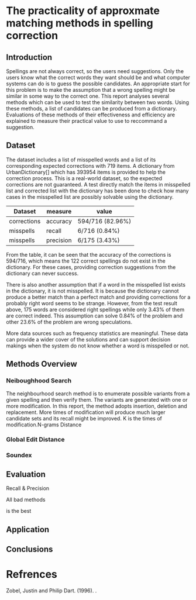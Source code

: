 # The practicality of approxmate matching methods in spelling correction

## Introduction

Spellings are not always correct, so the users need suggestions. Only the users know what the correct words they want should be and what computer systems can do is to guess the possible candidates. An appropriate start for this problem is to make the assumption that a wrong spelling might be similar in some way to the correct one. This report analyses several methods which can be used to test the similarity between two words. Using these methods, a list of candidates can be produced from a dictionary. Evaluations of these methods of their effectiveness and efficiency are explained to measure their practical value to use to reccommand a suggestion.

## Dataset

The dataset includes a list of misspelled words and a list of its corresponding expected corrections with 719 items. A dictionary from UrbanDictionary[] which has 393954 items is provided to help the correction process. This is a real-world dataset, so the expected corrections are not guaranteed. A test directly match the items in misspelled list and corrected list with the dictionary has been done to check how many cases in the misspelled list are possibly solvable using the dictionary. 

| Dataset     | measure   | value            |
| ----------- | --------- | ---------------- |
| corrections | accuracy  | 594/716 (82.96%) |
| misspells   | recall    | 6/716 (0.84%)    |
| misspells   | precision | 6/175 (3.43%)    |

From the table, it can be seen that the accuracy of the corrections is 594/716, which means the 122 correct spellings do not exist in the dictionary. For these cases, providing correction suggestions from the dictionary can never success. 

There is also another assumption that if a word in the misspelled list exists in the dictionary, it is not misspelled. It is because the dictionary cannot produce a better match than a perfect match and providing corrections for a probably right word seems to be strange. However, from the test result above, 175 words are considered right spellings while only 3.43% of them are correct indeed. This assumption can solve 0.84% of the problem and other 23.6% of the problem are wrong speculations.

More data sources such as frequency statistics are meaningful. These data can provide a wider cover of the solutions and can support decision makings when the system do not know whether a word is misspelled or not. 

## Methods Overview

### Neiboughhood Search

The neighbourhood search method is to enumerate possible variants from a given spelling and then verify them. The variants are generated with one or more modification. In this report, the method adopts insertion, deletion and replacement. More times of modification will produce much larger candidate sets and its recall might be improved. K is the times of modification.N-grams Distance

### Global Edit Distance

### Soundex

## Evaluation

Recall & Precision

All bad methods

is the best

## Application

## Conclusions



# Refrences

Zobel, Justin and Philip Dart. (1996). . 

